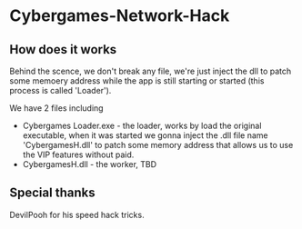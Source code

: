 # Cybergames-Network-Hack

## How does it works

Behind the scence, we don't break any file, we're just inject the dll to patch some memoery address while the app is still starting or started (this process is called 'Loader').

We have 2 files including

- Cybergames Loader.exe - the loader, works by load the original executable, when it was started we gonna inject the .dll file name 'CybergamesH.dll' to patch some memory address that allows us to use the VIP features without paid.
- CybergamesH.dll - the worker, TBD

## Special thanks

DevilPooh for his speed hack tricks.
